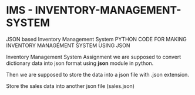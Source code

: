 # IMS - INVENTORY-MANAGEMENT-SYSTEM
JSON based Inventory Management System 
PYTHON CODE FOR MAKING INVENTORY MANAGEMENT SYSTEM USING JSON

Inventory Management System Assignment we are supposed to convert dictionary data into json format using **json** module in python.

Then we are supposed to store the data into a json file with .json extension.

Store the sales data into another json file (sales.json)


